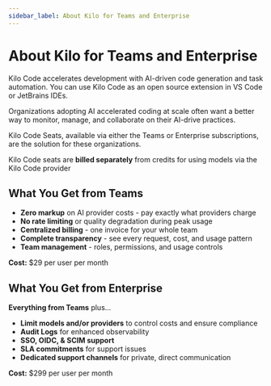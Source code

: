 ```yaml
---
sidebar_label: About Kilo for Teams and Enterprise
---
```


# About Kilo for Teams and Enterprise

Kilo Code accelerates development with AI-driven code generation and task automation. You can use Kilo Code as an open source extension in VS Code or JetBrains IDEs.

Organizations adopting AI accelerated coding at scale often want a better way to monitor, manage, and collaborate on their AI-drive practices.

Kilo Code Seats, available via either the Teams or Enterprise subscriptions, are the solution for these organizations.

Kilo Code seats are **billed separately** from credits for using models via the Kilo Code provider

## What You Get from Teams

- **Zero markup** on AI provider costs - pay exactly what providers charge
- **No rate limiting** or quality degradation during peak usage
- **Centralized billing** - one invoice for your whole team
- **Complete transparency** - see every request, cost, and usage pattern
- **Team management** - roles, permissions, and usage controls

**Cost:** $29 per user per month

## What You Get from Enterprise

**Everything from Teams** plus...

- **Limit models and/or providers** to control costs and ensure compliance
- **Audit Logs** for enhanced observability
- **SSO, OIDC, & SCIM support**
- **SLA commitments** for support issues
- **Dedicated support channels** for private, direct communication

**Cost:** $299 per user per month
